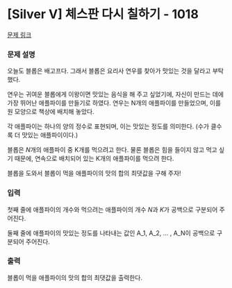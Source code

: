 # [Silver V] 체스판 다시 칠하기 - 1018 

[문제 링크](https://www.acmicpc.net/contest/problem/756/2)

### 문제 설명

오늘도 블롭은 배고프다. 그래서 블롭은 요리사 연우를 찾아가 맛있는 것을 달라고 부탁했다.

연우는 귀여운 블롭에게 이왕이면 맛있는 음식을 해 주고 싶었기에, 자신이 만드는 데에 가장 뛰어난 애플파이를 만들기로 하였다. 연우는 N개의 애플파이를 만들었으며, 이를 원 모양으로 책상에 배치해 놓았다.

각 애플파이는 하나의 양의 정수로 표현되며, 이는 맛있는 정도를 의미한다. (수가 클수록 더 맛있는 애플파이이다.)



블롭은 $N$개의 애플파이 중 K개를 먹으려고 한다. 물론 블롭은 힘을 들이지 않고 먹고 싶기 때문에, 연속으로 배치되어 있는 K개의 애플파이를 먹으려 한다.

블롭을 도와서 블롭이 먹을 애플파이의 맛의 합의 최댓값을 구해 주자!

### 입력 

첫째 줄에 애플파이의 개수와 먹으려는 애플파이의 개수 $N$과 $K$가 공백으로 구분되어 주어진다.

둘째 줄에 애플파이의 맛있는 정도를 나타내는 값인 A_1, A_2, ... , A_N이 공백으로 구분되어 주어진다.

### 출력 

블롭이 먹을 애플파이의 맛의 합의 최댓값을 출력한다.



